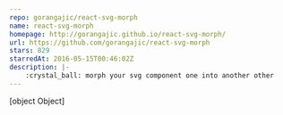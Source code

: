 ```yaml
---
repo: gorangajic/react-svg-morph
name: react-svg-morph
homepage: http://gorangajic.github.io/react-svg-morph/
url: https://github.com/gorangajic/react-svg-morph
stars: 829
starredAt: 2016-05-15T00:46:02Z
description: |-
    :crystal_ball: morph your svg component one into another other
---
```


[object Object]
